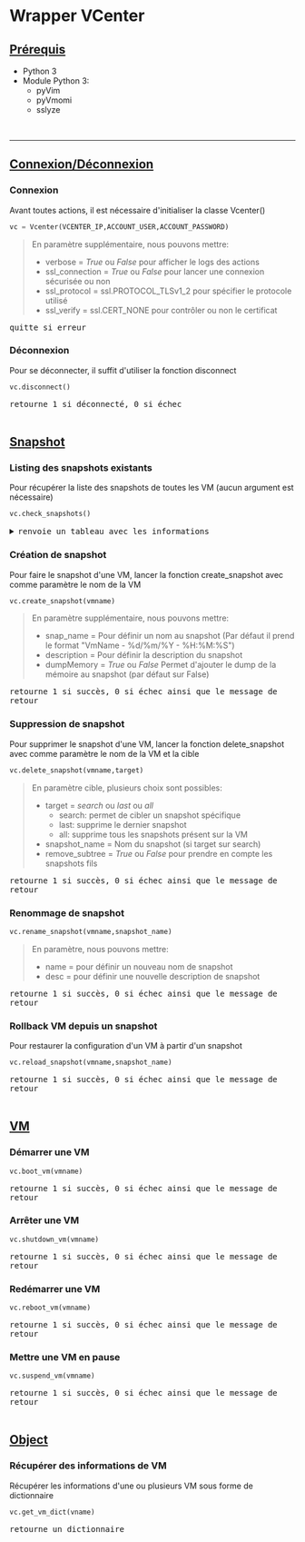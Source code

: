 # Wrapper VCenter
## <ins>Prérequis</ins>
- Python 3
- Module Python 3:
   - pyVim
   - pyVmomi
   - sslyze
<br/>

***
## <ins>Connexion/Déconnexion</ins>
### Connexion
Avant toutes actions, il est nécessaire d'initialiser la classe Vcenter()

```python
vc = Vcenter(VCENTER_IP,ACCOUNT_USER,ACCOUNT_PASSWORD)
```

>En paramètre supplémentaire, nous pouvons mettre:<br/>
>- verbose = _True_ ou _False_   pour afficher le logs des actions<br/>
>- ssl_connection = _True_ ou _False_   pour lancer une connexion sécurisée ou non<br/>
>- ssl_protocol = ssl.PROTOCOL_TLSv1_2   pour spécifier le protocole utilisé<br/>
>- ssl_verify = ssl.CERT_NONE   pour contrôler ou non le certificat<br/>

<kbd><samp>quitte si erreur</samp></kbd>
### Déconnexion
Pour se déconnecter, il suffit d'utiliser la fonction disconnect
```python
vc.disconnect()
```
<kbd><samp>retourne 1 si déconnecté, 0 si échec</samp></kbd>
<br/><br/>
## <ins>Snapshot</ins>
### Listing des snapshots existants
Pour récupérer la liste des snapshots de toutes les VM (aucun argument est nécessaire)<br/>
```python
vc.check_snapshots()
```

<details close>
<summary><kbd><samp>renvoie un tableau avec les informations</samp></kbd></summary>

* Nom de la VM
* Nom de l'OS
* Version
* Nom du snapshot
* Etat de la VM lors du snapshot
* Description
* Date de création

</details>

### Création de snapshot
Pour faire le snapshot d'une VM, lancer la fonction create_snapshot avec comme paramètre le nom de la VM
```python
vc.create_snapshot(vmname)
```
>En paramètre supplémentaire, nous pouvons mettre:<br/>
>- snap_name = Pour définir un nom au snapshot (Par défaut il prend le format "VmName - %d/%m/%Y - %H:%M:%S")
>- description = Pour définir la description du snapshot
>- dumpMemory = _True_ ou _False_  Permet d'ajouter le dump de la mémoire au snapshot (par défaut sur False)

<kbd><samp>retourne 1 si succès, 0 si échec ainsi que le message de retour</samp></kbd>
### Suppression de snapshot
Pour supprimer le snapshot d'une VM, lancer la fonction delete_snapshot avec comme paramètre le nom de la VM et la cible
```python
vc.delete_snapshot(vmname,target)
```
>En paramètre cible, plusieurs choix sont possibles:
>- target = _search_ ou _last_ ou _all_
>   * search: permet de cibler un snapshot spécifique
>   * last: supprime le dernier snapshot
>   * all: supprime tous les snapshots présent sur la VM
>- snapshot_name = Nom du snapshot   (si target sur search)
>- remove_subtree = _True_ ou _False_   pour prendre en compte les snapshots fils

<kbd><samp>retourne 1 si succès, 0 si échec ainsi que le message de retour</samp></kbd>
### Renommage de snapshot
```python
vc.rename_snapshot(vmname,snapshot_name)
```
>En paramètre, nous pouvons mettre:<br/>
>- name = pour définir un nouveau nom de snapshot
>- desc = pour définir une nouvelle description de snapshot

<kbd><samp>retourne 1 si succès, 0 si échec ainsi que le message de retour</samp></kbd>
### Rollback VM depuis un snapshot
Pour restaurer la configuration d'un VM à partir d'un snapshot
```python
vc.reload_snapshot(vmname,snapshot_name)
```

<kbd><samp>retourne 1 si succès, 0 si échec ainsi que le message de retour</samp></kbd>
<br/><br/>
## <ins>VM</ins>
### Démarrer une VM
```python
vc.boot_vm(vmname)
```
<kbd><samp>retourne 1 si succès, 0 si échec ainsi que le message de retour</samp></kbd>
### Arrêter une VM
```python
vc.shutdown_vm(vmname)
```
<kbd><samp>retourne 1 si succès, 0 si échec ainsi que le message de retour</samp></kbd>
### Redémarrer une VM
```python
vc.reboot_vm(vmname)
```
<kbd><samp>retourne 1 si succès, 0 si échec ainsi que le message de retour</samp></kbd>
### Mettre une VM en pause
```python
vc.suspend_vm(vmname)
```
<kbd><samp>retourne 1 si succès, 0 si échec ainsi que le message de retour</samp></kbd>
<br/><br/>
## <ins>Object</ins>
### Récupérer des informations de VM
Récupérer les informations d'une ou plusieurs VM sous forme de dictionnaire
```python
vc.get_vm_dict(vname)
```
<kbd><samp>retourne un dictionnaire</samp></kbd>
